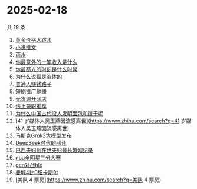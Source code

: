 # 2025-02-18

共 19 条

<!-- BEGIN ZHIHUSEARCH -->
<!-- 最后更新时间 Tue Feb 18 2025 15:07:59 GMT+0800 (China Standard Time) -->
1. [黄金价格大跳水](https://www.zhihu.com/search?q=黄金价格大跳水)
1. [小说推文](https://www.zhihu.com/search?q=小说推文)
1. [雨水](https://www.zhihu.com/search?q=雨水)
1. [你最意外的一笔收入是什么](https://www.zhihu.com/search?q=你最意外的一笔收入是什么)
1. [你最高光的时刻是什么时候](https://www.zhihu.com/search?q=你最高光的时刻是什么时候)
1. [为什么说猫是液体的](https://www.zhihu.com/search?q=为什么说猫是液体的)
1. [普通人赚钱路子](https://www.zhihu.com/search?q=普通人赚钱路子)
1. [短剧推广躺赚](https://www.zhihu.com/search?q=短剧推广躺赚)
1. [无货源开网店](https://www.zhihu.com/search?q=无货源开网店)
1. [线上兼职推荐](https://www.zhihu.com/search?q=线上兼职推荐)
1. [为什么中国古代没人发明面包和饼干呢](https://www.zhihu.com/search?q=为什么中国古代没人发明面包和饼干呢)
1. [41 岁媒体人吴玉燕因流感离世](https://www.zhihu.com/search?q=41 岁媒体人吴玉燕因流感离世)
1. [马斯克Grok3大模型发布](https://www.zhihu.com/search?q=马斯克Grok3大模型发布)
1. [DeepSeek时代的阅读](https://www.zhihu.com/search?q=DeepSeek时代的阅读)
1. [巴西夫妇创在世夫妇最长婚姻纪录](https://www.zhihu.com/search?q=巴西夫妇创在世夫妇最长婚姻纪录)
1. [nba全明星三分大赛](https://www.zhihu.com/search?q=nba全明星三分大赛)
1. [gen对战hle](https://www.zhihu.com/search?q=gen对战hle)
1. [曼城4比0纽卡斯尔](https://www.zhihu.com/search?q=曼城4比0纽卡斯尔)
1. [美队 4 票房](https://www.zhihu.com/search?q=美队 4 票房)
<!-- END ZHIHUSEARCH -->

